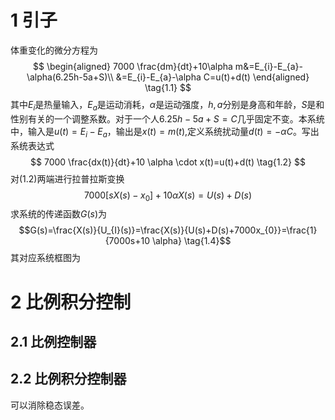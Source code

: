 # 1 引子
体重变化的微分方程为
$$
\begin{aligned}
7000 \frac{dm}{dt}+10\alpha m&=E_{i}-E_{a}-\alpha(6.25h-5a+S)\\
&=E_{i}-E_{a}-\alpha C=u(t)+d(t)
\end{aligned}
\tag{1.1}
$$
其中$E_{i}$是热量输入，$E_{a}$是运动消耗，$\alpha$是运动强度，$h,a$分别是身高和年龄，$S$是和性别有关的一个调整系数。对于一个人$6.25h-5a+S=C$几乎固定不变。本系统中，输入是$u(t)=E_{i}-E_{a}$，输出是$x(t)=m(t)$,定义系统扰动量$d(t)=-\alpha C$。写出系统表达式
$$
7000 \frac{dx(t)}{dt}+10 \alpha \cdot x(t)=u(t)+d(t) \tag{1.2}
$$
对(1.2)两端进行拉普拉斯变换
$$7000[sX(s)-x_{0}]+10\alpha X(s)=U(s)+D(s)\tag{1.3}$$
求系统的传递函数$G(s)$为
$$G(s)=\frac{X(s)}{U_{I}(s)}=\frac{X(s)}{U(s)+D(s)+7000x_{0}}=\frac{1}{7000s+10 \alpha} \tag{1.4}$$
其对应系统框图为

# 2 比例积分控制
## 2.1 比例控制器
## 2.2 比例积分控制器
可以消除稳态误差。